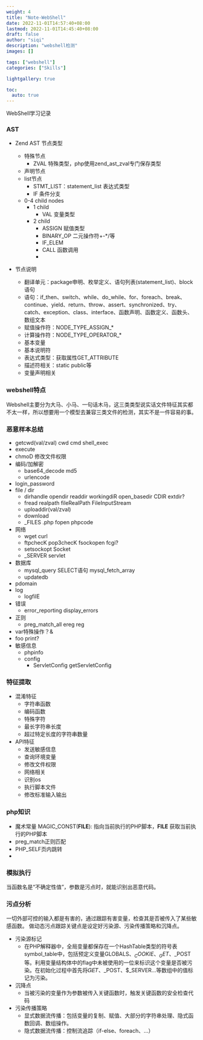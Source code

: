 ```yaml
---
weight: 4
title: "Note-WebShell"
date: 2022-11-01T14:57:40+08:00
lastmod: 2022-11-01T14:45:40+08:00
draft: false
author: "siqi"
description: "webshell检测"
images: []

tags: ["webshell"]
categories: ["Skills"]

lightgallery: true

toc:
  auto: true
---
```

WebShell学习记录
<!--more-->

### AST
- Zend AST 节点类型
  - 特殊节点
    - ZVAL 特殊类型，php使用zend_ast_zval专门保存类型
  - 声明节点
  - list节点
    - STMT_LIST：statement_list 表达式类型
    - IF 条件分支
  - 0-4 child nodes
    - 1 child
      - VAL 变量类型 
    - 2 child
      - ASSIGN 赋值类型 
      - BINARY_OP 二元操作符+-*/等
      - IF_ELEM 
      - CALL 函数调用
      - 
    

- 节点说明
  - 翻译单元：package申明、枚举定义、语句列表(statement_list)、block语句
  - 语句：if_then、switch、while、do_while、for、foreach、break、continue、yield、return、throw、assert、synchronized、try、catch、exception、class、interface、函数声明、函数定义、函数头、数组文本
  - 赋值操作符：NODE_TYPE_ASSIGN_*
  - 计算操作符：NODE_TYPE_OPERATOR_*
  - 基本变量
  - 基本说明符
  - 表达式类型：获取属性GET_ATTRIBUTE
  - 描述符相关：static public等
  - 变量声明相关

### webshell特点
Webshell主要分为大马、小马、一句话木马，这三类类型说实话文件特征其实都不太一样，所以想要用一个模型去兼容三类文件的检测，其实不是一件容易的事。

### 恶意样本总结
- getcwd(val/zval) cwd cmd shell_exec
- execute
- chmoD 修改文件权限
- 编码/加解密
  - base64_decode md5
  - urlencode
- login_password
- file / dir
  - dirhandle opendir readdir workingdiR open_basedir CDIR extdir?
  - fread realpath fileRealPath FileInputStream
  - uploaddir(val/zval)
  - download
  - _FILES .php fopen phpcode
- 网络
  - wget curl
  - ftpchecK pop3checK fsockopen fcgi?
  - setsockopt Socket
  - _SERVER servlet
- 数据库
  - mysql_query SELECT语句 mysql_fetch_array
  - updatedb
- pdomain
- log
  - logfilE
- 错误
  - error_reporting display_errors
- 正则
  - preg_match_all ereg reg
- var特殊操作？&
- foo print?
- 敏感信息
  - phpinfo
  - config
    - ServletConfig getServletConfig



### 特征提取

- 混淆特征
  - 字符串函数
  - 编码函数
  - 特殊字符
  - 最长字符串长度
  - 超过特定长度的字符串数量
- API特征
  - 发送敏感信息
  - 查询环境变量
  - 修改文件权限
  - 网络相关
  - 识别os
  - 执行脚本文件
  - 修改标准输入输出

### php知识
- 魔术常量 MAGIC_CONST(__FILE__): 指向当前执行的PHP脚本，__FILE__ 获取当前执行的PHP脚本
- preg_match正则匹配
- PHP_SELF页内跳转
- 

### 模拟执行
当函数名是“不确定性值”，参数是污点时，就能识别出恶意代码。

### 污点分析
一切外部可控的输入都是有害的，通过跟踪有害变量，检查其是否被传入了某些敏感函数。
做动态污点跟踪关键点是设定好污染源、污染传播策略和沉降点。
- 污染源标记
  - 在PHP解释器中，全局变量都保存在一个HashTable类型的符号表symbol_table中，包括预定义变量GLOBALS、$_COOKIE、_GET、$_POST等。利用变量结构体中的flag中未被使用的一位来标识这个变量是否被污染。在初始化过程中首先将𝐺𝐸𝑇、_POST、$_SERVER...等数组中的值标记为污染。
- 沉降点
  - 当被污染的变量作为参数被传入关键函数时，触发关键函数的安全检查代码
- 污染传播策略
  - 显式数据流传播：包括变量的复制、赋值、大部分的字符串处理、隐式函数回调、数组操作。
  - 隐式数据流传播：控制流追踪（if-else、foreach、...）

<!-- 
### 混淆还原

### 技术贴收集 -->

